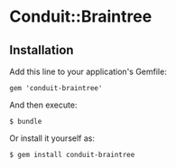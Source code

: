 # Conduit::Braintree

## Installation

Add this line to your application's Gemfile:

    gem 'conduit-braintree'

And then execute:

    $ bundle

Or install it yourself as:

    $ gem install conduit-braintree
